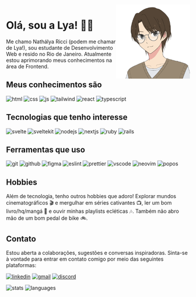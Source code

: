 <a href="https://picrew.me/en/image_maker/2224422" title="Picrew image">
  <img align="right" src="./assets/picrew.png" alt="Illustation of a girl with glasses and short hair" width=40% height=40% />
</a>

# Olá, sou a Lya! 👋🏻

Me chamo Nathálya Ricci (podem me chamar de Lya!), sou estudante de Desenvolvimento Web e resido no Rio de Janeiro.
Atualmente estou aprimorando meus conhecimentos na área de Frontend.

## Meus conhecimentos são

![html](https://img.shields.io/badge/HTML5-E34F26?style=for-the-badge&logo=html5&logoColor=white)
![css](https://img.shields.io/badge/CSS3-1572B6?style=for-the-badge&logo=css3&logoColor=white)
![js](https://img.shields.io/badge/JavaScript-F7DF1E?style=for-the-badge&logo=javascript&logoColor=100000)
![tailwind](https://img.shields.io/badge/Tailwind_CSS-38B2AC?style=for-the-badge&logo=tailwind-css&logoColor=white)
![react](https://img.shields.io/badge/React-20232A?style=for-the-badge&logo=react&logoColor=61DAFB)
![typescript](https://img.shields.io/badge/TypeScript-007ACC?style=for-the-badge&logo=typescript&logoColor=white)

## Tecnologias que tenho interesse

![svelte](https://img.shields.io/badge/Svelte-4A4A55?style=for-the-badge&logo=svelte&logoColor=FF3E00)
![sveltekit](https://img.shields.io/badge/SvelteKit-FF3E00?style=for-the-badge&logo=Svelte&logoColor=white)
![nodejs](https://img.shields.io/badge/Node%20js-339933?style=for-the-badge&logo=nodedotjs&logoColor=white)
![nextjs](https://img.shields.io/badge/next%20js-000000?style=for-the-badge&logo=nextdotjs&logoColor=white)
![ruby](https://img.shields.io/badge/Ruby-fefefe?style=for-the-badge&logo=ruby&logoColor=CC342D)
![rails](https://img.shields.io/badge/Ruby_on_Rails-CC0000?style=for-the-badge&logo=ruby-on-rails&logoColor=white)

## Ferramentas que uso

![git](https://img.shields.io/badge/GIT-E44C30?style=for-the-badge&logo=git&logoColor=white)
![github](https://img.shields.io/badge/GitHub-100000?style=for-the-badge&logo=github&logoColor=white)
![figma](https://img.shields.io/badge/Figma-e63946?style=for-the-badge&logo=figma&logoColor=white)
![eslint](https://img.shields.io/badge/eslint-3A33D1?style=for-the-badge&logo=eslint&logoColor=white)
![prettier](https://img.shields.io/badge/prettier-1A2C34?style=for-the-badge&logo=prettier&logoColor=F7BA3E)
![vscode](https://img.shields.io/badge/VSCode-0078D4?style=for-the-badge&logo=visual%20studio%20code&logoColor=white)
![neovim](https://img.shields.io/badge/NeoVim-%2357A143.svg?&style=for-the-badge&logo=neovim&logoColor=white)
![popos](https://img.shields.io/badge/Pop!_OS-48B9C7?style=for-the-badge&logo=Pop!_OS&logoColor=white)

## Hobbies

Além de tecnologia, tenho outros hobbies que adoro!
Explorar mundos cinematográficos 🎬 e mergulhar em séries cativantes 📺, ler um bom livro/hq/mangá 📖 e ouvir minhas playlists ecléticas 🎶.
Também não abro mão de um bom pedal de bike 🚲.

## Contato

Estou aberta a colaborações, sugestões e conversas inspiradoras. Sinta-se à vontade para entrar em contato comigo por meio das seguintes plataformas:

<a href="https://linkedin.com/in/lyaricci">![linkedin](https://img.shields.io/badge/LinkedIn-0077B5?style=for-the-badge&logo=linkedin&logoColor=white)</a>
<a href="mailto:nathalyaricci@gmail.com">![gmail](https://img.shields.io/badge/Gmail-D14836?style=for-the-badge&logo=gmail&logoColor=white)</a>
<a href="https://discord.com/users/506557042530451482">![discord](https://img.shields.io/badge/Discord-5865F2?style=for-the-badge&logo=discord&logoColor=white)</a>

![stats](https://github-readme-stats.vercel.app/api?username=lyaricci&show_icons=true&theme=highcontrast&locale=en&hide_border=true)
![languages](https://github-readme-stats.vercel.app/api/top-langs?username=lyaricci&show_icons=true&theme=highcontrast&locale=en&layout=compact&hide_border=true)
